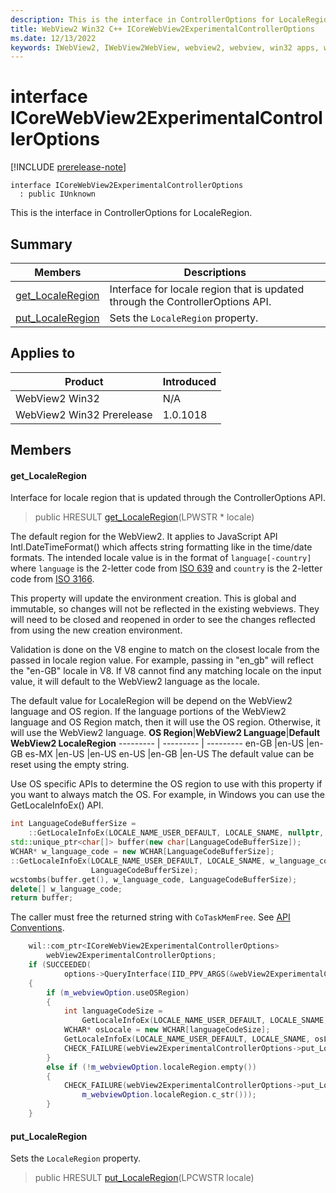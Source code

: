```yaml
---
description: This is the interface in ControllerOptions for LocaleRegion.
title: WebView2 Win32 C++ ICoreWebView2ExperimentalControllerOptions
ms.date: 12/13/2022
keywords: IWebView2, IWebView2WebView, webview2, webview, win32 apps, win32, edge, ICoreWebView2, ICoreWebView2Controller, browser control, edge html, ICoreWebView2ExperimentalControllerOptions
---
```


# interface ICoreWebView2ExperimentalControllerOptions

[!INCLUDE [prerelease-note](../includes/prerelease-note.md)]

```
interface ICoreWebView2ExperimentalControllerOptions
  : public IUnknown
```

This is the interface in ControllerOptions for LocaleRegion.

## Summary

 Members                        | Descriptions
--------------------------------|---------------------------------------------
[get_LocaleRegion](#get_localeregion) | Interface for locale region that is updated through the ControllerOptions API.
[put_LocaleRegion](#put_localeregion) | Sets the `LocaleRegion` property.

## Applies to

Product                         | Introduced
--------------------------------|---------------------------------------------
WebView2 Win32            |    N/A
WebView2 Win32 Prerelease |    1.0.1018

## Members

#### get_LocaleRegion

Interface for locale region that is updated through the ControllerOptions API.

> public HRESULT [get_LocaleRegion](#get_localeregion)(LPWSTR * locale)

The default region for the WebView2. It applies to JavaScript API Intl.DateTimeFormat() which affects string formatting like in the time/date formats. The intended locale value is in the format of `language[-country]` where `language` is the 2-letter code from [ISO 639](https://www.iso.org/iso-639-language-codes.html) and `country` is the 2-letter code from [ISO 3166](https://www.iso.org/standard/72482.html).

This property will update the environment creation. This is global and immutable, so changes will not be reflected in the existing webviews. They will need to be closed and reopened in order to see the changes reflected from using the new creation environment.

Validation is done on the V8 engine to match on the closest locale from the passed in locale region value. For example, passing in "en_gb" will reflect the "en-GB" locale in V8. If V8 cannot find any matching locale on the input value, it will default to the WebView2 language as the locale.

The default value for LocaleRegion will be depend on the WebView2 language and OS region. If the language portions of the WebView2 language and OS Region match, then it will use the OS region. Otherwise, it will use the WebView2 language. 
**OS Region**|**WebView2 Language**|**Default WebView2 LocaleRegion**
--------- | --------- | ---------
en-GB   |en-US   |en-GB
es-MX   |en-US   |en-US
en-US   |en-GB   |en-US
The default value can be reset using the empty string.

Use OS specific APIs to determine the OS region to use with this property if you want to always match the OS. For example, in Windows you can use the GetLocaleInfoEx() API. 
```cpp
int LanguageCodeBufferSize =
    ::GetLocaleInfoEx(LOCALE_NAME_USER_DEFAULT, LOCALE_SNAME, nullptr, 0);
std::unique_ptr<char[]> buffer(new char[LanguageCodeBufferSize]);
WCHAR* w_language_code = new WCHAR[LanguageCodeBufferSize];
::GetLocaleInfoEx(LOCALE_NAME_USER_DEFAULT, LOCALE_SNAME, w_language_code,
                  LanguageCodeBufferSize);
wcstombs(buffer.get(), w_language_code, LanguageCodeBufferSize);
delete[] w_language_code;
return buffer;
```

The caller must free the returned string with `CoTaskMemFree`. See [API Conventions](/microsoft-edge/webview2/concepts/win32-api-conventions#strings). 
```cpp
    wil::com_ptr<ICoreWebView2ExperimentalControllerOptions>
        webView2ExperimentalControllerOptions;
    if (SUCCEEDED(
            options->QueryInterface(IID_PPV_ARGS(&webView2ExperimentalControllerOptions))))
    {
        if (m_webviewOption.useOSRegion)
        {
            int languageCodeSize =
                GetLocaleInfoEx(LOCALE_NAME_USER_DEFAULT, LOCALE_SNAME, nullptr, 0);
            WCHAR* osLocale = new WCHAR[languageCodeSize];
            GetLocaleInfoEx(LOCALE_NAME_USER_DEFAULT, LOCALE_SNAME, osLocale, languageCodeSize);
            CHECK_FAILURE(webView2ExperimentalControllerOptions->put_LocaleRegion(osLocale));
        }
        else if (!m_webviewOption.localeRegion.empty())
        {
            CHECK_FAILURE(webView2ExperimentalControllerOptions->put_LocaleRegion(
                m_webviewOption.localeRegion.c_str()));
        }
    }
```

#### put_LocaleRegion

Sets the `LocaleRegion` property.

> public HRESULT [put_LocaleRegion](#put_localeregion)(LPCWSTR locale)

